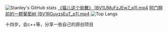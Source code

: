 ![Stanley's GitHub stats](https://github-readme-stats.vercel.app/api?username=StanleyLegEnd1024)  [《猫儿这个街舞》 [BV1UMuFzJEw7_p1].mp4](https://tgfile.lixvyao.com/d/BAACAgQAAxkDAAIFlGiAqf0tpAs0oBcxBVc-sBmYIz9vAAJTGwACDV0AAVA0Uqnnux-iSDYE) [阿门啊前的一颗葡萄树 [BV1RGuyzsEuT_p1].mp4](https://tgfile.lixvyao.com/d/BAACAgQAAxkDAAIFlWiAryEEXR3Hkz5cF8hkVLmehBtUAAJWGwACDV0AAVB5YTF3bzoSkDYE)
![Top Langs](https://github-readme-stats.vercel.app/api/top-langs/?username=Stanley)

十四岁，会c++等，分享一些自己的原创项目


